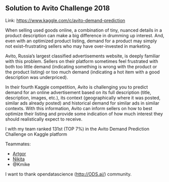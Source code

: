 ## Solution to Avito Challenge 2018

Link: https://www.kaggle.com/c/avito-demand-prediction

When selling used goods online, a combination of tiny, nuanced details in a product description can make a big difference in drumming up interest. And, even with an optimized product listing, demand for a product may simply not exist–frustrating sellers who may have over-invested in marketing.

Avito, Russia’s largest classified advertisements website, is deeply familiar with this problem. Sellers on their platform sometimes feel frustrated with both too little demand (indicating something is wrong with the product or the product listing) or too much demand (indicating a hot item with a good description was underpriced).

In their fourth Kaggle competition, Avito is challenging you to predict demand for an online advertisement based on its full description (title, description, images, etc.), its context (geographically where it was posted, similar ads already posted) and historical demand for similar ads in similar contexts. With this information, Avito can inform sellers on how to best optimize their listing and provide some indication of how much interest they should realistically expect to receive.

I with my team ranked 131st (TOP 7%) in the Avito Demand Prediction Challenge on Kaggle platform



Teammates:

* [Artgor](https://github.com/Erlemar/Avito_demand_prediction_2018)
* [Nikita](https://github.com/ML-Person/My-solution-to-Avito-Challenge-2018)
* @Kmike

I want to thank opendatascience (http://ODS.ai/) community.

